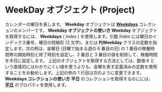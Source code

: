 
# WeekDay オブジェクト (Project)



カレンダーの曜日を表します。 **Weekday** オブジェクトは **[Weekdays](757437a0-e2ff-0027-f044-87d1cb357f62.md)** コレクションのメンバーです。
 **Weekday オブジェクトの使い方**
 **Weekday** オブジェクトを取得するには、 **Weekdays** ( _Index_ ) を使用します。引数 _Index_ には曜日のインデックス番号、曜日の短縮形 (3 文字)、または **PjWeekday** クラスの定数を指定します。次の例は、金曜日 (日曜で始まる週の 6 番目の日) の 1 番目の稼働時間帯の開始時刻と終了時刻を設定し、2 番目と 3 番目の値を削除して、稼働時間を半日に設定します。
上記のオブジェクトを取得する方法としては、数値 6 という直感的にはわかりにくい値を使うよりも、金曜を表す定義済みの定数を使用することをお勧めします。上記の例の 1 行目は次のように変更できます。
 **Weekdays コレクションの使い方**
 **平日** のコレクションを取得するのにには、 **[平日](4495a739-156b-8cda-d3d0-acbc56b767ff.md)** のプロパティを使用します。
